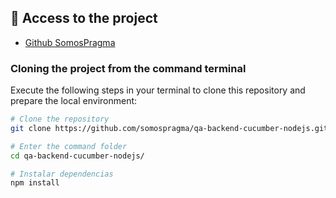 ## 📁 Access to the project

- [Github SomosPragma](https://github.com/somospragma/qa-backend-cucumber-nodejs.git)

### Cloning the project from the command terminal

Execute the following steps in your terminal to clone this repository and prepare the local environment:

```bash
# Clone the repository
git clone https://github.com/somospragma/qa-backend-cucumber-nodejs.git

# Enter the command folder
cd qa-backend-cucumber-nodejs/

# Instalar dependencias
npm install
```